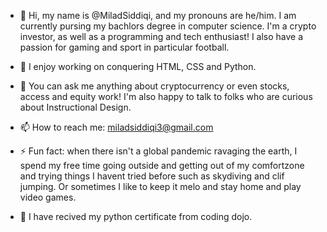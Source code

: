 - 👋 Hi, my name is @MiladSiddiqi, and my pronouns are he/him. I am currently pursing my bachlors degree in computer science. I'm a crypto investor, as well as a programming and tech enthusiast! I also have a passion for gaming and sport in particular football.

- 🔭 I enjoy working on conquering HTML, CSS and Python.

- 💬 You can ask me anything about cryptocurrency or even stocks, access and equity work! I'm also happy to talk to folks who are curious about Instructional Design.

- 📫 How to reach me: miladsiddiqi3@gmail.com 

- ⚡ Fun fact: when there isn't a global pandemic ravaging the earth, I spend my free time going outside and getting out of my comfortzone and trying things I havent tried before such as skydiving and clif jumping. Or sometimes I like to keep it melo and stay home and play video games.

 - 🌱 I have recived my python certificate from coding dojo.

